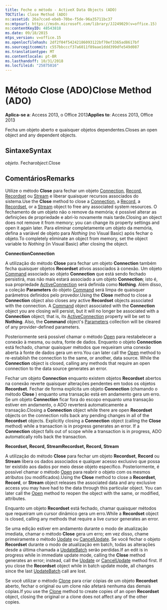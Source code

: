 ```yaml
---
title: Feche o método - ActiveX Data Objects (ADO)
TOCTitle: Close Method (ADO)
ms:assetid: 26a7cced-ebeb-70be-f5de-96a35711bc37
ms:mtpsurl: https://msdn.microsoft.com/library/JJ249029(v=office.15)
ms:contentKeyID: 48543818
ms.date: 09/18/2015
mtps_version: v=office.15
ms.openlocfilehash: 2df2f04f54242186093122bf70ef3365ad8617bf
ms.sourcegitcommit: c557bbcccf37a6011f89aae1ddd399dfe549d087
ms.translationtype: MT
ms.contentlocale: pt-BR
ms.lasthandoff: 10/31/2018
ms.locfileid: "25875816"
---
```

# <a name="close-method-ado"></a><span data-ttu-id="8919e-102">Método Close (ADO)</span><span class="sxs-lookup"><span data-stu-id="8919e-102">Close Method (ADO)</span></span>


<span data-ttu-id="8919e-103">**Aplica-se a**: Access 2013, o Office 2013</span><span class="sxs-lookup"><span data-stu-id="8919e-103">**Applies to**: Access 2013, Office 2013</span></span>

<span data-ttu-id="8919e-104">Fecha um objeto aberto e quaisquer objetos dependentes.</span><span class="sxs-lookup"><span data-stu-id="8919e-104">Closes an open object and any dependent objects.</span></span>

## <a name="syntax"></a><span data-ttu-id="8919e-105">Sintaxe</span><span class="sxs-lookup"><span data-stu-id="8919e-105">Syntax</span></span>

<span data-ttu-id="8919e-106">*objeto*. Fechar</span><span class="sxs-lookup"><span data-stu-id="8919e-106">*object*.Close</span></span>

## <a name="remarks"></a><span data-ttu-id="8919e-107">Comentários</span><span class="sxs-lookup"><span data-stu-id="8919e-107">Remarks</span></span>

<span data-ttu-id="8919e-108">Utilize o método **Close** para fechar um objeto [Connection](connection-object-ado.md), [Record](record-object-ado.md), [Recordset](recordset-object-ado.md) ou [Stream](stream-object-ado.md) e liberar quaisquer recursos associados do sistema.</span><span class="sxs-lookup"><span data-stu-id="8919e-108">Use the **Close** method to close a [Connection](connection-object-ado.md), a [Record](record-object-ado.md), a [Recordset](recordset-object-ado.md), or a [Stream](stream-object-ado.md) object to free any associated system resources.</span></span> <span data-ttu-id="8919e-109">O fechamento de um objeto não o remove da memória; é possível alterar as definições de propriedade e abri-lo novamente mais tarde.</span><span class="sxs-lookup"><span data-stu-id="8919e-109">Closing an object does not remove it from memory; you can change its property settings and open it again later.</span></span> <span data-ttu-id="8919e-110">Para eliminar completamente um objeto da memória, defina a variável de objeto para *Nothing* (no Visual Basic) após fechar o objeto.</span><span class="sxs-lookup"><span data-stu-id="8919e-110">To completely eliminate an object from memory, set the object variable to *Nothing* (in Visual Basic) after closing the object.</span></span>

<span data-ttu-id="8919e-111">**Connection**</span><span class="sxs-lookup"><span data-stu-id="8919e-111">**Connection**</span></span>

<span data-ttu-id="8919e-p102">A utilização do método **Close** para fechar um objeto **Connection** também fecha quaisquer objetos **Recordset** ativos associados à conexão. Um objeto [Command](command-object-ado.md) associado ao objeto **Connection** que está sendo fechado persistirá, mas não mais estará associado a um objeto **Connection**; isto é, sua propriedade [ActiveConnection](activeconnection-property-ado.md) será definida como **Nothing**. Além disso, a coleção **Parameters** do objeto [Command](parameters-collection-ado.md) será limpa de quaisquer parâmetros definidos pelo provedor.</span><span class="sxs-lookup"><span data-stu-id="8919e-p102">Using the **Close** method to close a **Connection** object also closes any active **Recordset** objects associated with the connection. A [Command](command-object-ado.md) object associated with the **Connection** object you are closing will persist, but it will no longer be associated with a **Connection** object; that is, its [ActiveConnection](activeconnection-property-ado.md) property will be set to **Nothing**. Also, the **Command** object's [Parameters](parameters-collection-ado.md) collection will be cleared of any provider-defined parameters.</span></span>

<span data-ttu-id="8919e-p103">Posteriormente será possível chamar o método [Open](open-method-ado-connection.md) para restabelecer a conexão à mesma, ou outra, fonte de dados. Enquanto o objeto **Connection** está fechado, chamar quaisquer métodos que requeiram uma conexão aberta à fonte de dados gera um erro.</span><span class="sxs-lookup"><span data-stu-id="8919e-p103">You can later call the [Open](open-method-ado-connection.md) method to re-establish the connection to the same, or another, data source. While the **Connection** object is closed, calling any methods that require an open connection to the data source generates an error.</span></span>

<span data-ttu-id="8919e-p104">Fechar um objeto **Connection** enquanto existem objetos **Recordset** abertos na conexão reverte quaisquer alterações pendentes em todos os objetos **Recordset**. Fechar de forma explícita um objeto **Connection** (chamando o método **Close** ) enquanto uma transação está em andamento gera um erro. Se um objeto **Connection** ficar fora do escopo enquanto uma transação estiver em andamento, o ADO reverterá automaticamente a transação.</span><span class="sxs-lookup"><span data-stu-id="8919e-p104">Closing a **Connection** object while there are open **Recordset** objects on the connection rolls back any pending changes in all of the **Recordset** objects. Explicitly closing a **Connection** object (calling the **Close** method) while a transaction is in progress generates an error. If a **Connection** object falls out of scope while a transaction is in progress, ADO automatically rolls back the transaction.</span></span>

<span data-ttu-id="8919e-120">**Recordset, Record, Stream**</span><span class="sxs-lookup"><span data-stu-id="8919e-120">**Recordset, Record, Stream**</span></span>

<span data-ttu-id="8919e-p105">A utilização do método **Close** para fechar um objeto **Recordset**, **Record** ou **Stream** libera os dados associados e qualquer acesso exclusivo que possa ter existido aos dados por meio desse objeto específico. Posteriormente, é possível chamar o método [Open](open-method-ado-recordset.md) para reabrir o objeto com os mesmos atributos (ou modificados).</span><span class="sxs-lookup"><span data-stu-id="8919e-p105">Using the **Close** method to close a **Recordset**, **Record**, or **Stream** object releases the associated data and any exclusive access you may have had to the data through this particular object. You can later call the [Open](open-method-ado-recordset.md) method to reopen the object with the same, or modified, attributes.</span></span>

<span data-ttu-id="8919e-123">Enquanto um objeto **Recordset** está fechado, chamar quaisquer métodos que requeiram um cursor dinâmico gera um erro.</span><span class="sxs-lookup"><span data-stu-id="8919e-123">While a **Recordset** object is closed, calling any methods that require a live cursor generates an error.</span></span>

<span data-ttu-id="8919e-p106">Se uma edição estiver em andamento durante o modo de atualização imediata, chamar o método **Close** gera um erro; em vez disso, chame primeiramente o método [Update](update-method-ado.md) ou [CancelUpdate](cancelupdate-method-ado.md). Se você fechar o objeto **Recordset** durante o modo de atualização em batch, todas as alterações desde a última chamada a [UpdateBatch](updatebatch-method-ado.md) serão perdidas.</span><span class="sxs-lookup"><span data-stu-id="8919e-p106">If an edit is in progress while in immediate update mode, calling the **Close** method generates an error; instead, call the [Update](update-method-ado.md) or [CancelUpdate](cancelupdate-method-ado.md) method first. If you close the **Recordset** object while in batch update mode, all changes since the last [UpdateBatch](updatebatch-method-ado.md) call are lost.</span></span>

<span data-ttu-id="8919e-126">Se você utilizar o método [Clone](clone-method-ado.md) para criar cópias de um objeto **Recordset** aberto, fechar o original ou um clone não afetará nenhuma das demais cópias.</span><span class="sxs-lookup"><span data-stu-id="8919e-126">If you use the [Clone](clone-method-ado.md) method to create copies of an open **Recordset** object, closing the original or a clone does not affect any of the other copies.</span></span>

